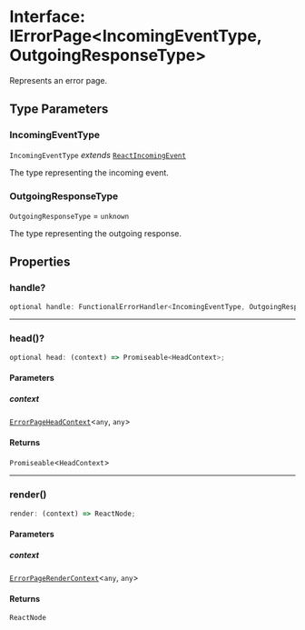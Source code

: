 # Interface: IErrorPage\<IncomingEventType, OutgoingResponseType\>

Represents an error page.

## Type Parameters

### IncomingEventType

`IncomingEventType` *extends* [`ReactIncomingEvent`](../type-aliases/ReactIncomingEvent.md)

The type representing the incoming event.

### OutgoingResponseType

`OutgoingResponseType` = `unknown`

The type representing the outgoing response.

## Properties

### handle?

```ts
optional handle: FunctionalErrorHandler<IncomingEventType, OutgoingResponseType>;
```

***

### head()?

```ts
optional head: (context) => Promiseable<HeadContext>;
```

#### Parameters

##### context

[`ErrorPageHeadContext`](ErrorPageHeadContext.md)\<`any`, `any`\>

#### Returns

`Promiseable`\<`HeadContext`\>

***

### render()

```ts
render: (context) => ReactNode;
```

#### Parameters

##### context

[`ErrorPageRenderContext`](ErrorPageRenderContext.md)\<`any`, `any`\>

#### Returns

`ReactNode`
